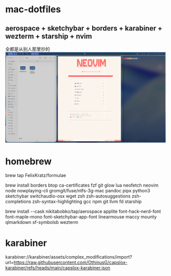 # mac-dotfiles
## aerospace + sketchybar + borders + karabiner + wezterm + starship + nvim
全都是从别人那里抄的
![image](https://github.com/OthinusG/mac-dotfiles/blob/main/readmefiles/insert.png)
# homebrew
brew tap FelixKratz/formulae

brew install borders btop ca-certificates fzf git glow lua neofetch neovim node nowplaying-cli gromgit/fuse/ntfs-3g-mac pandoc pipx python3 sketchybar switchaudio-osx wget zsh zsh-autosuggestions zsh-completions zsh-syntax-highlighting gcc npm git llvm fd starship

brew install --cask nikitabobko/tap/aerospace applite font-hack-nerd-font font-maple-mono font-sketchybar-app-font linearmouse maccy mounty qlmarkdown sf-symbolsb wezterm

# karabiner
karabiner://karabiner/assets/complex_modifications/import?url=https://raw.githubusercontent.com/OthinusG/capslox-karabiner/refs/heads/main/capslox-karabiner.json
